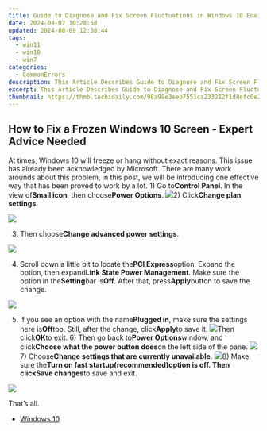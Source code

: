 ```yaml
---
title: Guide to Diagnose and Fix Screen Fluctuations in Windows 10 Environment
date: 2024-08-07 10:28:58
updated: 2024-08-09 12:38:44
tags:
  - win11
  - win10
  - win7
categories:
  - CommonErrors
description: This Article Describes Guide to Diagnose and Fix Screen Fluctuations in Windows 10 Environment
excerpt: This Article Describes Guide to Diagnose and Fix Screen Fluctuations in Windows 10 Environment
thumbnail: https://thmb.techidaily.com/98a99e3eeb7551ca233212f1d8efc0e3f75521feec7e96aa9478cde7f5ee2f72.jpg
---
```


## How to Fix a Frozen Windows 10 Screen - Expert Advice Needed

At times, Windows 10 will freeze or hang without exact reasons. This issue has already been acknowledged by Microsoft. There are many work arounds about this problem, in this post, we will be introducing one effective way that has been proved to work by a lot. 1) Go to**Control Panel**. In the view of**Small icon**, then choose**Power Options**. ![](https://images.drivereasy.com/wp-content/uploads/2016/10/power-options.jpg)2) Click**Change plan settings**.

![](https://images.drivereasy.com/wp-content/uploads/2016/10/change-plan-settings.jpg)

3) Then choose**Change advanced power settings**.

![](https://images.drivereasy.com/wp-content/uploads/2016/10/change-advanced-power-settings-600x446.jpg)

4) Scroll down a little bit to locate the**PCI Express**option. Expand the option, then expand**Link State Power Management**. Make sure the option in the**Setting**bar is**Off**. After that, press**Apply**button to save the change.

![](https://images.drivereasy.com/wp-content/uploads/2016/10/link-state-power-management.jpg)

5) If you see an option with the name**Plugged in**, make sure the settings here is**Off**too. Still, after the change, click**Apply**to save it. ![](https://images.drivereasy.com/wp-content/uploads/2016/10/off-plugged-in-pci-express.jpg)Then click**OK**to exit. 6) Then go back to**Power Options**window, and click**Choose what the power button does**on the left side of the pane. ![](https://images.drivereasy.com/wp-content/uploads/2016/10/choose-what-the-power-button-does-600x451.jpg)7) Choose**Change settings that are currently unavailable**. ![](https://images.drivereasy.com/wp-content/uploads/2016/10/change-settings-that-are-currently-unavailable.jpg)8) Make sure the**Turn on fast startup(recommended)**option is off. Then click**Save changes**to save and exit.

![](https://images.drivereasy.com/wp-content/uploads/2016/10/img_57fdf5c9b248d-600x450.jpg)

That’s all.

* [Windows 10](https://tools.techidaily.com/drivereasy/download/)

<ins class="adsbygoogle"
     style="display:block"
     data-ad-format="autorelaxed"
     data-ad-client="ca-pub-7571918770474297"
     data-ad-slot="1223367746"></ins>



<ins class="adsbygoogle"
     style="display:block"
     data-ad-client="ca-pub-7571918770474297"
     data-ad-slot="8358498916"
     data-ad-format="auto"
     data-full-width-responsive="true"></ins>
